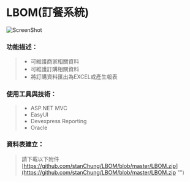 # LBOM(訂餐系統)
![ScreenShot](https://github.com/stanChung/LBOM/blob/master/LBOM_H.PNG)
  
### **功能描述：**
> - 可維護商家相關資料
> - 可維護訂購相關資料
> - 將訂購資料匯出為EXCEL或產生報表

### **使用工具與技術：**   
> - ASP.NET MVC
> - EasyUI
> - Devexpress Reporting
> - Oracle 


### **資料表建立：**
> 請下載以下附件
> [https://github.com/stanChung/LBOM/blob/master/LBOM.zip](https://github.com/stanChung/LBOM/blob/master/LBOM.zip "")
